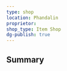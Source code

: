 ```yaml
---
type: shop
location: Phandalin
proprietor: 
shop_type: Item Shop
dg-publish: true
---
```

## Summary
